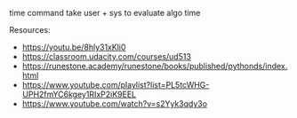 time command take user + sys to evaluate algo time

Resources:

- https://youtu.be/8hly31xKli0
- https://classroom.udacity.com/courses/ud513
- https://runestone.academy/runestone/books/published/pythonds/index.html
- https://www.youtube.com/playlist?list=PL5tcWHG-UPH2fmYC6kgey1RIxP2iK9EEL
- https://www.youtube.com/watch?v=s2Yyk3qdy3o